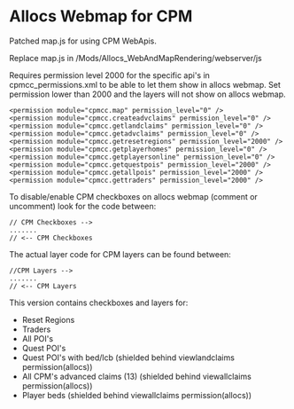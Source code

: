 # Allocs Webmap for CPM
Patched map.js for using CPM WebApis.

Replace map.js in /Mods/Allocs_WebAndMapRendering/webserver/js

Requires permission level 2000 for the specific api's in cpmcc_permissions.xml to be able to let them show in allocs webmap.
Set permission lower than 2000 and the layers will not show on allocs webmap.
```
<permission module="cpmcc.map" permission_level="0" />
<permission module="cpmcc.createadvclaims" permission_level="0" />
<permission module="cpmcc.getlandclaims" permission_level="0" />
<permission module="cpmcc.getadvclaims" permission_level="0" />
<permission module="cpmcc.getresetregions" permission_level="2000" />
<permission module="cpmcc.getplayerhomes" permission_level="0" />
<permission module="cpmcc.getplayersonline" permission_level="0" />
<permission module="cpmcc.getquestpois" permission_level="2000" />
<permission module="cpmcc.getallpois" permission_level="2000" />
<permission module="cpmcc.gettraders" permission_level="2000" />
```

To disable/enable CPM checkboxes on allocs webmap (comment or uncomment) look for the code between:
```
// CPM Checkboxes -->
.......
// <-- CPM Checkboxes
```

The actual layer code for CPM layers can be found between:
```
//CPM Layers -->
.......
// <-- CPM Layers
```

This version contains checkboxes and layers for:
* Reset Regions
* Traders
* All POI's
* Quest POI's
* Quest POI's with bed/lcb (shielded behind viewlandclaims permission(allocs))
* All CPM's advanced claims (13) (shielded behind viewallclaims permission(allocs))
* Player beds (shielded behind viewallclaims permission(allocs))
